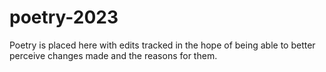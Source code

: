 # poetry-2023

Poetry is placed here with edits tracked in the hope of being able to better perceive changes made and the reasons for them.
